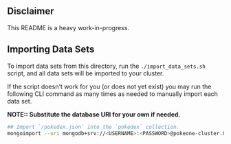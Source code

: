 ## Disclaimer
This README is a heavy work-in-progress.

## Importing Data Sets
To import data sets from this directory, run the ``./import_data_sets.sh`` script, and all data sets will be imported to your cluster.

If the script doesn't work for you (or does not yet exist) you may run the following CLI command as many times as needed to manually import each data set.

**NOTE:: Substitute the database URI for your own if needed.**
```sh
## Import `/pokedex.json` into the `pokedex` collection.
mongoimport --uri mongodb+srv://<USERNAME>:<PASSWORD>@pokeone-cluster.8h5mgay.mongodb.net/pokeone --collection pokedex --type json --file "./server/data/pokedex.json" --jsonArray --verbose
```
